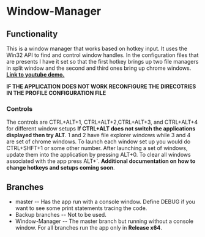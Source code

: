 # Window-Manager
## Functionality
This is a window manager that works based on hotkey input. It uses the Win32 API to find and control window handles. In the configuration files that are presents I have it set so that the first hotkey brings up two file managers in split window and the second and third ones bring up chrome windows. [**Link to youtube demo.**](https://youtu.be/kFFMxPCZ-r8)

**IF THE APPLICATION DOES NOT WORK RECONFIGURE THE DIRECOTRIES IN THE PROFILE CONFIGURATION FILE**

### Controls
The controls are CTRL+ALT+1, CTRL+ALT+2,CTRL+ALT+3, and CTRL+ALT+4 for different window setups **If CTRL+ALT does not switch the applications displayed then try ALT**. 1 and 2 have file explorer windows while 3 and 4 are set of chrome windows. 
To launch each window set up you would do CTRL+SHFT+1 or some other number. After launching a set of windows, update them into the application by pressing ALT+0.
To clear all windows associated with the app press ALT+`. **Additional documentation on how to change hotkeys and setups coming soon**.

## Branches 
* master -- Has the app run with a console window. Define DEBUG if you want to see some print statements tracing the code.
* Backup branches -- Not to be used.
* Window-Manager -- The master branch but running without a console window. 
For all branches run the app only in **Release x64**.

